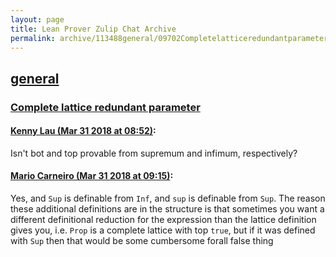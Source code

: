 ```yaml
---
layout: page
title: Lean Prover Zulip Chat Archive 
permalink: archive/113488general/09702Completelatticeredundantparameter.html
---
```


## [general](index.html)
### [Complete lattice redundant parameter](09702Completelatticeredundantparameter.html)

#### [Kenny Lau (Mar 31 2018 at 08:52)](https://leanprover.zulipchat.com/#narrow/stream/113488-general/topic/Complete%20lattice%20redundant%20parameter/near/124445675):
Isn't bot and top provable from supremum and infimum, respectively?

#### [Mario Carneiro (Mar 31 2018 at 09:15)](https://leanprover.zulipchat.com/#narrow/stream/113488-general/topic/Complete%20lattice%20redundant%20parameter/near/124446222):
Yes, and `Sup` is definable from `Inf`, and `sup` is definable from `Sup`. The reason these additional definitions are in the structure is that sometimes you want a different definitional reduction for the expression than the lattice definition gives you, i.e. `Prop` is a complete lattice with top `true`, but if it was defined with `Sup` then that would be some cumbersome forall false thing

